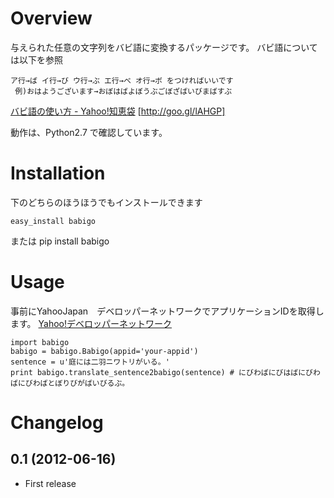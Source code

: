 Overview
========
与えられた任意の文字列をバビ語に変換するパッケージです。
バビ語については以下を参照

    ア行→ば イ行→び ウ行→ぶ エ行→べ オ行→ボ をつければいいです
     例)おはようございます→おぼはばよぼうぶごぼざばいびまばすぶ
[バビ語の使い方 - Yahoo!知恵袋](http://detail.chiebukuro.yahoo.co.jp/qa/question_detail/q1455806259 "バビ語の使い方 - Yahoo!知恵袋")
[http://goo.gl/lAHGP]

動作は、Python2.7 で確認しています。

Installation
============

下のどちらのほうほうでもインストールできます

    easy_install babigo
または
    pip install babigo

Usage
=====

事前にYahooJapan　デベロッパーネットワークでアプリケーションIDを取得します。
[Yahoo!デベロッパーネットワーク](http://developer.yahoo.co.jp/ "Yahoo!デベロッパーネットワーク")

    import babigo
    babigo = babigo.Babigo(appid='your-appid')
    sentence = u'庭には二羽ニワトリがいる。'
    print babigo.translate_sentence2babigo(sentence) # にびわばにびはばにびわばにびわばとぼりびがばいびるぶ。

Changelog
=========

0.1 (2012-06-16)
----------------

- First release

